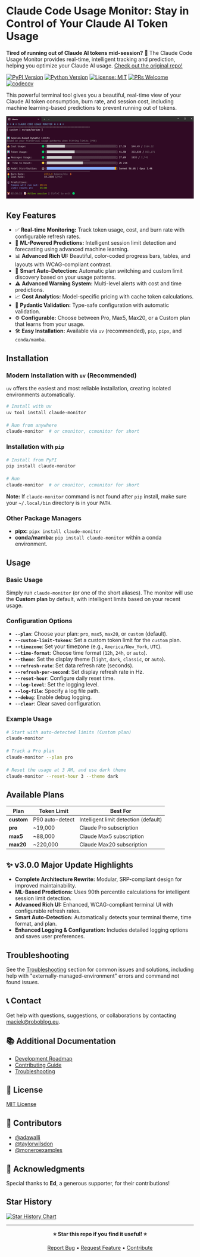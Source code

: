 # Claude Code Usage Monitor: Stay in Control of Your Claude AI Token Usage

**Tired of running out of Claude AI tokens mid-session?** 🚀 The Claude Code Usage Monitor provides real-time, intelligent tracking and prediction, helping you optimize your Claude AI usage.  [Check out the original repo!](https://github.com/Maciek-roboblog/Claude-Code-Usage-Monitor)

[![PyPI Version](https://img.shields.io/pypi/v/claude-monitor.svg)](https://pypi.org/project/claude-monitor/)
[![Python Version](https://img.shields.io/badge/python-3.9+-blue.svg)](https://python.org)
[![License: MIT](https://img.shields.io/badge/License-MIT-yellow.svg)](https://opensource.org/licenses/MIT)
[![PRs Welcome](https://img.shields.io/badge/PRs-welcome-brightgreen.svg)](http://makeapullrequest.com)
[![codecov](https://codecov.io/gh/Maciek-roboblog/Claude-Code-Usage-Monitor/branch/main/graph/badge.svg)](https://codecov.io/gh/Maciek-roboblog/Claude-Code-Usage-Monitor)

This powerful terminal tool gives you a beautiful, real-time view of your Claude AI token consumption, burn rate, and session cost, including machine learning-based predictions to prevent running out of tokens.

![Claude Token Monitor Screenshot](https://raw.githubusercontent.com/Maciek-roboblog/Claude-Code-Usage-Monitor/main/doc/scnew.png)

## Key Features

*   ✅ **Real-time Monitoring:** Track token usage, cost, and burn rate with configurable refresh rates.
*   🔮 **ML-Powered Predictions:** Intelligent session limit detection and forecasting using advanced machine learning.
*   📊 **Advanced Rich UI:** Beautiful, color-coded progress bars, tables, and layouts with WCAG-compliant contrast.
*   🤖 **Smart Auto-Detection:** Automatic plan switching and custom limit discovery based on your usage patterns.
*   ⚠️ **Advanced Warning System:** Multi-level alerts with cost and time predictions.
*   📈 **Cost Analytics:** Model-specific pricing with cache token calculations.
*   🔧 **Pydantic Validation:** Type-safe configuration with automatic validation.
*   ⚙️ **Configurable:** Choose between Pro, Max5, Max20, or a Custom plan that learns from your usage.
*   🛠️ **Easy Installation:** Available via `uv` (recommended), `pip`, `pipx`, and `conda/mamba`.

## Installation

### Modern Installation with `uv` (Recommended)

`uv` offers the easiest and most reliable installation, creating isolated environments automatically.

```bash
# Install with uv
uv tool install claude-monitor

# Run from anywhere
claude-monitor  # or cmonitor, ccmonitor for short
```

### Installation with `pip`

```bash
# Install from PyPI
pip install claude-monitor

# Run
claude-monitor  # or cmonitor, ccmonitor for short
```

**Note:** If `claude-monitor` command is not found after `pip` install, make sure your `~/.local/bin` directory is in your `PATH`.

### Other Package Managers

*   **pipx:** `pipx install claude-monitor`
*   **conda/mamba:** `pip install claude-monitor` within a conda environment.

## Usage

### Basic Usage

Simply run `claude-monitor` (or one of the short aliases).  The monitor will use the **Custom plan** by default, with intelligent limits based on your recent usage.

### Configuration Options

*   **`--plan`**: Choose your plan: `pro`, `max5`, `max20`, or `custom` (default).
*   **`--custom-limit-tokens`**: Set a custom token limit for the `custom` plan.
*   **`--timezone`**: Set your timezone (e.g., `America/New_York`, `UTC`).
*   **`--time-format`**: Choose time format (`12h`, `24h`, or `auto`).
*   **`--theme`**: Set the display theme (`light`, `dark`, `classic`, or `auto`).
*   **`--refresh-rate`**: Set data refresh rate (seconds).
*   **`--refresh-per-second`**: Set display refresh rate in Hz.
*   **`--reset-hour`**: Configure daily reset time.
*   **`--log-level`**: Set the logging level.
*   **`--log-file`**: Specify a log file path.
*   **`--debug`**: Enable debug logging.
*   **`--clear`**: Clear saved configuration.

### Example Usage

```bash
# Start with auto-detected limits (Custom plan)
claude-monitor

# Track a Pro plan
claude-monitor --plan pro

# Reset the usage at 3 AM, and use dark theme
claude-monitor --reset-hour 3 --theme dark
```

## Available Plans

| Plan          | Token Limit     | Best For                      |
| ------------- | --------------- | ----------------------------- |
| **custom**    | P90 auto-detect | Intelligent limit detection (default) |
| **pro**       | ~19,000         | Claude Pro subscription        |
| **max5**      | ~88,000         | Claude Max5 subscription       |
| **max20**     | ~220,000        | Claude Max20 subscription      |

## ✨ v3.0.0 Major Update Highlights

*   **Complete Architecture Rewrite:** Modular, SRP-compliant design for improved maintainability.
*   **ML-Based Predictions:** Uses 90th percentile calculations for intelligent session limit detection.
*   **Advanced Rich UI:** Enhanced, WCAG-compliant terminal UI with configurable refresh rates.
*   **Smart Auto-Detection:** Automatically detects your terminal theme, time format, and plan.
*   **Enhanced Logging & Configuration:** Includes detailed logging options and saves user preferences.

## Troubleshooting

See the [Troubleshooting](TROUBLESHOOTING.md) section for common issues and solutions, including help with "externally-managed-environment" errors and command not found issues.

## 📞 Contact

Get help with questions, suggestions, or collaborations by contacting [maciek@roboblog.eu](mailto:maciek@roboblog.eu).

## 📚 Additional Documentation

*   [Development Roadmap](DEVELOPMENT.md)
*   [Contributing Guide](CONTRIBUTING.md)
*   [Troubleshooting](TROUBLESHOOTING.md)

## 📝 License

[MIT License](LICENSE)

## 🤝 Contributors

*   [@adawalli](https://github.com/adawalli)
*   [@taylorwilsdon](https://github.com/taylorwilsdon)
*   [@moneroexamples](https://github.com/moneroexamples)

## 🙏 Acknowledgments

Special thanks to **Ed**, a generous supporter, for their contributions!

## Star History

[![Star History Chart](https://api.star-history.com/svg?repos=Maciek-roboblog/Claude-Code-Usage-Monitor&type=Date)](https://www.star-history.com/#Maciek-roboblog/Claude-Code-Usage-Monitor&Date)

---

<div align="center">

**⭐ Star this repo if you find it useful! ⭐**

[Report Bug](https://github.com/Maciek-roboblog/Claude-Code-Usage-Monitor/issues) • [Request Feature](https://github.com/Maciek-roboblog/Claude-Code-Usage-Monitor/issues) • [Contribute](CONTRIBUTING.md)

</div>